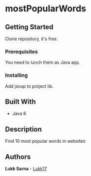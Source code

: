 # mostPopularWords


## Getting Started

Clone repository, it's free.

### Prerequisites

You need to lunch them as Java app.


### Installing

Add jsoup to project lib.


## Built With

* Java 8


## Description

Find 10 most popular words in websites


## Authors

  **Lukk Sarna**  - [Lukk17](https://github.com/Lukk17)
